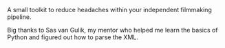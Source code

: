 A small toolkit to reduce headaches within your independent filmmaking pipeline.

Big thanks to Sas van Gulik, my mentor who helped me learn the basics of Python and figured out how to parse the XML.
